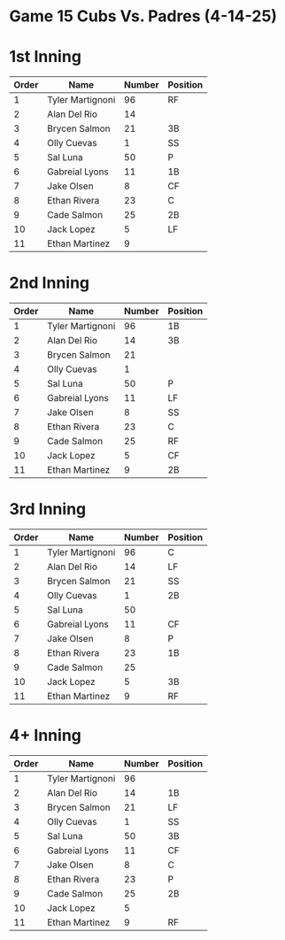 # Game 15 Cubs  Vs. Padres  (4-14-25) 

# 1st Inning

| Order | Name | Number | Position |
| --- | --- 			 | --- | --- |
| 1   | Tyler Martignoni | 96  | RF  |
| 2   | Alan Del Rio     | 14  |     |
| 3   | Brycen Salmon    | 21  | 3B  |
| 4   | Olly Cuevas      | 1   | SS  |
| 5   | Sal Luna         | 50  | P   |
| 6   | Gabreial Lyons   | 11  | 1B  |
| 7   | Jake Olsen       | 8   | CF  |
| 8   | Ethan Rivera     | 23  | C   |
| 9   | Cade Salmon      | 25  | 2B  |
| 10  | Jack Lopez       | 5   | LF  |
| 11  | Ethan Martinez   | 9   |     |

# 2nd Inning

| Order | Name | Number | Position |
| --- | --- 			 | --- | --- |
| 1   | Tyler Martignoni | 96  | 1B  |
| 2   | Alan Del Rio     | 14  | 3B  |
| 3   | Brycen Salmon    | 21  |     |
| 4   | Olly Cuevas      | 1   |     |
| 5   | Sal Luna         | 50  | P   |
| 6   | Gabreial Lyons   | 11  | LF  |
| 7   | Jake Olsen       | 8   | SS  |
| 8   | Ethan Rivera     | 23  | C   |
| 9   | Cade Salmon      | 25  | RF  |
| 10  | Jack Lopez       | 5   | CF  |
| 11  | Ethan Martinez   | 9   | 2B  |

# 3rd Inning

| Order | Name | Number | Position |
| --- | --- 			 | --- | --- |
| 1   | Tyler Martignoni | 96  | C   |
| 2   | Alan Del Rio     | 14  | LF  |
| 3   | Brycen Salmon    | 21  | SS  |
| 4   | Olly Cuevas      | 1   | 2B  |
| 5   | Sal Luna         | 50  |     |
| 6   | Gabreial Lyons   | 11  | CF  |
| 7   | Jake Olsen       | 8   | P   |
| 8   | Ethan Rivera     | 23  | 1B  |
| 9   | Cade Salmon      | 25  |     |
| 10  | Jack Lopez       | 5   | 3B  |
| 11  | Ethan Martinez   | 9   | RF  |


# 4+ Inning

| Order | Name | Number | Position |
| --- | --- 			 | --- | --- |
| 1   | Tyler Martignoni | 96  |     |
| 2   | Alan Del Rio     | 14  | 1B  |
| 3   | Brycen Salmon    | 21  | LF  |
| 4   | Olly Cuevas      | 1   | SS  |
| 5   | Sal Luna         | 50  | 3B  |
| 6   | Gabreial Lyons   | 11  | CF  |
| 7   | Jake Olsen       | 8   | C   |
| 8   | Ethan Rivera     | 23  | P   |
| 9   | Cade Salmon      | 25  | 2B  |
| 10  | Jack Lopez       | 5   |     |
| 11  | Ethan Martinez   | 9   | RF  |

